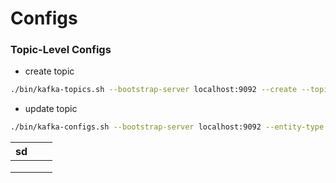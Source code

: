 # Configs

### Topic-Level Configs

- create topic

```sh
./bin/kafka-topics.sh --bootstrap-server localhost:9092 --create --topic my-topic --partitions 1 --replication-factor 1 --config max.message.bytes=64000 --config flush.messages=1
```

- update topic

```sh
./bin/kafka-configs.sh --bootstrap-server localhost:9092 --entity-type topics --entity-name my-topic --alter --add-config max.message.bytes=128000
```



|    sd  |      |      |
| ---- | ---- | ---- |
|      |      |      |
|      |      |      |
|      |      |      |

